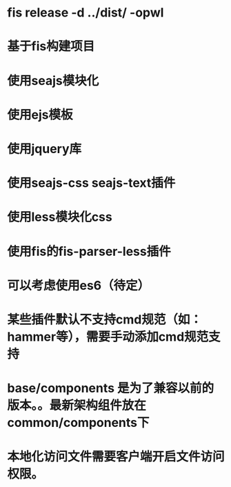 # fis release -d ../dist/ -opwl
# 基于fis构建项目
# 使用seajs模块化
# 使用ejs模板
# 使用jquery库
# 使用seajs-css seajs-text插件
# 使用less模块化css
# 使用fis的fis-parser-less插件
# 可以考虑使用es6（待定）
# 某些插件默认不支持cmd规范（如：hammer等），需要手动添加cmd规范支持

# base/components 是为了兼容以前的版本。。最新架构组件放在common/components下

# 本地化访问文件需要客户端开启文件访问权限。
	

